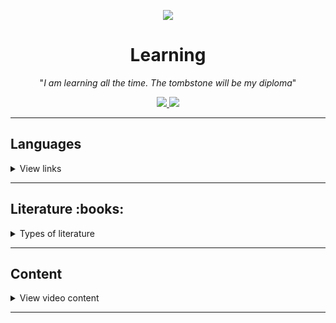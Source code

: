 <p align="center">
    <a href="https://imgur.com/bWS0zEy.png">
        <img src="https://imgur.com/XJKzAzFl.png"/>
    </a>
</p>

<h1 align="center">Learning</h1>

<p align="center">"<i>I am learning all the time. The tombstone will be my diploma</i>"</p>

<p align="center">
    <a href="README.md">
        <img src="https://img.shields.io/badge/Learning-in%20progress-informational"
    </a>
    <a href="LICENSE.md">
        <img src="https://img.shields.io/badge/License-MIT-lightgrey.svg?longCache=true">
    </a>
</p>

***

## Languages

<details>
    <summary>View links</summary>

- [ ] [Assembly](/Languages/Assembly)
  - [ ] [FASM](/Languages/Assembly/FASM/)
  - [ ] [GAS](/Languages/Assembly/GAS/)
  - [ ] [NASM](/Languages/Assembly/NASM/)
- [ ] [Bash](/Languages/Bash)
- [ ] [C#](/Languages/C%23)
- [ ] [C++](/Languages/C++)
- [ ] [Python](/Languages/Python)
- [ ] [SQL](/Languages/SQL)
- [ ] [TeX](/Languages/TeX)

</details>

---

<h2 align="left">Literature :books:</h2>
<details>
  <summary>Types of literature</summary>

<h3 align="center">Publicism</h3>
 <details>
   <summary>View books</summary>

- [ ] Спящий бог. 018 секс, блокчейн и новый мир`[46/620]`
- [ ] No Logo. Люди против брэндов`[0/624]`
- [ ] Время секонд хэнд`[0/512]`
- [ ] Не надейтесь избавиться от книг!`[0/336]`
- [x] Скотный двор (Оруэлл)`[128/128]`
- [x] Литература и тоталитаризм (Оруэлл)`[8/8]`
- [x] Писатели и левиафан (Оруэлл)`[16/16]`
- [x] Политика против литературы (Оруэлл)`[41/41]`
- [x] Уэллс, Гитлер и Всемирное государство (Оруэлл)`[13/13]`
- [x] Заметки о национализме (Оруэлл)`[38/38]`
- [ ] Красная таблетка (Андрей Курпатов)`[0/270]`
- [ ] Империя должна умереть (Михаил Зыгарь)`[0/909]`
- [ ] Психология народов и масс (Гюстав Лебон)`[0/384]`
- [ ] Очерки по психологии сексуальности (Зигмунд Фрейд)`[0/256]`
- [ ] Евреи, их происхождение и причины их влияния в Европе (Х.Чемберлен)`[0/266]`
- [ ] Памятники не тем. Правители, не заслужившие славы (Ари Турунен)`[0/331]`
- [ ] 21 урок для XXI века (Юваль Харари)`[0/416]`
- [ ] Взлёт и падение третьего рейха (Уильям Ширер)`[0/1216]`
- [ ] От диктатуры к демократии (Джин Шарп)`[0/84]`
- [ ] Самоубийство сверхдержавы (Патрик Джозеф Бьюкенен)`[0/548]`
- [ ] Время перемен (Алексей М. Уразов)`[0/408]`
- [ ] Мировой порядок (Генри Киссинджер)`[0/402]`
- [ ] Европе не нужен евро (Тило Саррацин)`[0/410]`
- [ ] Классовая война (Ноам Хомский)`[0/214]`
- [ ] Квентэссенция социализма (Альберт Шеффле)`[0/74]`
- [ ] Политические сочинения. В 5 томах (Герберт Спенсер)`[0/2512]`
  - [ ] Том I. Личность и государство (Спенсер)`[0/496]`
  - [ ] Том II. Cоциальная статика`[0/528]`
  - [ ] Том III. История политических институтов`[0/432]`
  - [ ] Том IV. Политические опыты`[0/560]`
  - [ ] Том V. Этика общественной жизни`[0/496]`
- [ ] On the Choice of Books (Томас Карлейль)`[0/33]`
- [ ] Разум цветов (Морис Метерлинк)`[0/210]`
- [ ] Борьба за эволюционную идею (Геккель)`[0/132]`
- [ ] Красота форм в природе (Геккель)`[0/580]`
- [ ] Моя борьба (Адольф Гитлер)`[0/701]`

</details>

---

<h3 align="center">Treatise</h3>
 <details>
   <summary>View books</summary>

- [ ] Политика (Аристотель)`[103/352]`
- [ ] Поэтика (Аристотель)`[0/224]`
- [ ] Метафизика (Аристотель)`[0/448]`
- [ ] Орагон (Аристотель)`[0/364]`
- [ ] О духе законов (Шарль де Монтескьё)`[0/690]`
- [ ] Логико-философский трактат (Людвиг Витгенштейн)`[0/75]`
- [x] Критика чистого разума (Кант)`[160/160]`
- [ ] Левиафан (Томас Гоббс)`[0/512]`
- [ ] Об ораторе (Цицерон)`[0/496]`
- [ ] Первоначала философии (Рене Декарт)`[0/654]`
- [ ] Бытие и время (Мартин Хайдеггер)`[0/460]`
- [ ] Так говорил Заратустра (Ницше)`[0/320]`
- [ ] Sapiens. Краткая история человечества жанр (Юваль Харари)`[0/520]`
- [ ] Великая шахматная доска (Збигнев Бжезинский)`[0/384]`
- [ ] Иметь или быть (Эрих Фромм)`[0/320]`
- [ ] Государство (Платон)`[0/448]`
- [ ] Искусство любить (Эрих Фромм)`[0/133]`
- [ ] Арийское миросозерцание (Х.Чемберлен)`[0/64]`
- [ ] Истоки тоталитаризма (Ханна Арендт)`[0/857]`
- [ ] Задиг или судьба (Вольтер)`[0/77]`
- [ ] Государственность и анархия (Бакунин)`[0/257]`
- [ ] Утопия для реалистов (Рутгер Брегман)`[0/213]`
- [ ] Анархия и нравственность (Петр Кропоткин)`[0/608]`
- [ ] Человеческое, слишком человеческое (Ницше)`[0/384]`
- [ ] Основные начала (Спенсер)`[0/467]`
- [ ] Опыты научные, политические и философские (Спенсер)`[0/1366]`
  - [ ] Том 1`[0/462]`
  - [ ] Том 2`[0/437]`
  - [ ] Том 3`[0/467]`
- [ ] Этика жизни (Томас Карлейль)`[0/106]`
- [ ] Герои, почитание героев и героическое в истории (Томас Карлейль)`[0/865]`
- [ ] Мысли (Артур Шопенгауэр)`[0/104]`
- [ ] О ничтожестве и горестях жизни (Артур Шопенгауэр)`[0/18]`
- [ ] Смерть и ее отношение к неразрушимости нашего существа (Артур Шопенгауэр)`[0/54]`
- [ ] Афоризмы житейской мудрости (Артур Шопенгауэр)`[0/719]`
- [ ] Сочинения (Кант)`[0/864]`
- [ ] К вечному миру (Кант)`[0/316]`
- [ ] Принцип чистого разума (Кант)`[0/148]`
- [ ] Критика практического разума (Кант)`[0/169]`
- [ ] Наука Логики (Гегель)`[0/1892]`
  - [ ] Наука логики. Том I. Объективная логика`[0/662]`
  - [ ] Наука логики. Том II. Субъективная логика`[0/353]`
  - [ ] Учение о бытии`[0/395]`
  - [ ] Учение о сущности`[0/199]`
  - [ ] Учение о понятии`[0/283]`
- [ ] Лекции по эстетике (Гегель)`[0/104]`
- [ ] Законы диалектики. Всеобщая мировая ирония (Гегель)`[0/179]`
- [ ] Опыт о человеческом разумении (Джон Локк)`[0/755]`
- [ ] Опыт о законе народонаселения (Мальтус)`[0/157]`
- [ ] Plotiniana  (Плотин) `[0/2894]`
  - [ ] Том 1. Первая эннеада`[0/322]`
  - [ ] Том 2. Вторая эннеада`[0/386]`
  - [ ] Том 3. Третья эннеада`[0/482]`
  - [ ] Том 4. Четвертая эннеада`[0/482]`
  - [ ] Том 5. Пятая эннеада`[0/322]`
  - [ ] Том 6. Шестая эннеада. Трактаты I-V`[0/482]`
  - [ ] Том 7. Седьмая эннеада Трактаты VI-IX`[0/418]`
- [ ] Задиг, или Судьба (Вольтер)`[0/77]`

</details>

---

<h3 align="center">Fiction</h3>
<details>
  <summary>View books</summary>

<h4 align="left">Poetry</h4>
<details>
    <summary>View</summary>

- [x] Великий дух (Перси Биш Шелли)`[416/416]`
- [x] Сонеты (Шекспир)`[154/154]`
- [ ] Поэтический мир прерафаэлитов`[0/207]`
- [ ] Королевские идиллии (Теннисон)`[0/423]`
- [x] Улисс (Теннисон)`[3/3]`
- [x] Сэр Галахад (Теннисон)`[3/3]`
- [ ] Стихотворения (Теннисон)`[0/57]`
- [ ] Стихотворения. Пьесы (Эмиль Верхарн, Морис Метерлинк)`[0/601]`
- [ ] Вечный слушатель`[0/651]`
- [ ] Английская классическая эпиграмма`[0/73]`
- [ ] Возвращенный рай (Джон Мильтон)`[0/60]`
- [ ] Стихотворения (Джон Мильтон)`[0/63]`
- [ ] Потерянный рай. Возвращенный рай. Другие поэтические произведения (Джон Мильтон)`[0/886]`
- [ ] Стихи и поэмы (Роберт Саути)`[0/963]`
- [ ] Письма (Джон Китс)`[0/115]`
- [ ] Стихотворения и поэмы (Джон Китс)`[0/244]`
- [ ] Сонеты (Луиш де Камоэнс)`[0/21]`
- [ ] Лузиады. Сонеты (Луиш де Камоэнс)`[0/490]`
- [ ] Элегия тени (Фернандо Пессоа)`[0/73]`
- [ ] Лирика (Фернандо Пессоа)`[0/224]`
- [ ] Валезанские катрены (Райнер Мария Рильке)`[0/11]`
- [ ] Жизнь девы Марии (Райнер Мария Рильке)`[0/11]`
- [ ] Стихи (Райнер Мария Рильке)`[0/21]`
- [ ] Зеленый дом (Теодор Крамер)`[0/130]`
- [ ] Трагедии (Йост ван ден Вондел)`[0/395]`
- [ ] Избранные стихи (Киплинг)`[0/331]`
- [ ] Собрание сочинений (Брюсов)`[0/1298]`
  - [ ] Том I. Стихотворения 1892-1909`[0/445]`
  - [ ] Том II. Стихотворения 1909-1917`[0/330]`
  - [ ] Том III. Стихотворения 1918-1924 `[0/523]`
- [ ] Эллинские поэты. VIII -III вв. до н. э.`[0/463]`

</details>

---

<h4 align="left">Fantasy</h4>
<details>
    <summary>View</summary>

- [x] Игра престолов (Джордж Мартин)`[864/864]`
- [x] Мастер и Маргарита (Булгаков)`[416/416]`
- [x] Хоббит, или Туда и обратно (Толкин)`[310/310]`
- [ ] Облачный атлас (Митчелл)`[0/704]`

##### Sword of Truth
<details>
  <summary>View</summary>
    
  - [x] Wizard's First Rule`[836/836]`
  - [x] Wizard's Second Rule  or Stone of Tears`[982/982]`
  - [ ] Wizard's Third  Rule or Blood of the Fold`[119/623]`
  - [ ] Wizard's Fourth Rule or Temple of the Winds`[0/528]`
  - [ ] Wizard's Fifth Rule or Soul of the Fire`[0/512]`
  - [ ] Wizard's Sixth Rule or Faith of the Fallen`[0/800]`
  - [ ] Wizard's Seventh Rule or Pillars of Creation`[0/557]`
  - [ ] Wizard's Eighth Rule or Naked Empire`[0/608]`
  - [ ] Wizard's Ninth Rule or Chainfire`[0/672]`
  - [ ] Wizard's Tenth Rule or Phantom`[0/672]`
  - [ ] Wizard's Last Rule or Confessor`[0/673]`

</details>
</details>

---

<h4 align="left">Fantastic</h4>
<details>
    <summary>View</summary>

- [ ] Пикник на обочине (Стругацкие)`[0/256]`
- [ ] Нейромант. Трилогия "Киберпространство" (Уильям Гибсон)`[0/960]`
- [ ] Понедельник начинается в субботу (Стругацкие)`[0/320]`
- [ ] Трудно быть богом (Стругацкие)`[0/224]`
- [ ] Хищные вещи века (Стругацкие)`[0/256]`
- [ ] Облик грядущего (Уэллс Герберт Джордж)`[0/180]`
- [ ] Возвращение со звезд (Станислав Лем)`[0/320]`
- [ ] Эдем (Станислав Лем)`[0/320]`
- [ ] Куколки (Джон Уиндем)`[0/288]`
- [ ] День триффидов (Джон Уиндем)`[0/320]`
- [ ] Любовь в тумане будущего (Андрей Васильевич Марсов)`[0/18]`

##### S.T.A.L.K.E.R
<details>
    <summary>View</summary>

- [x] Зона поражения (В.Орехов)`[416/416]`
- [x] Линия огня (В. Орехов)`[416/416]`
- [x] Дезертир (А.Степанов)`[320/320]`

</details>

</details>

--- 

<h4 align="left">Novels</h4>
<details>
    <summary>View</summary>

- [x] Мы (Замятин)`[224/224]`
- [x] Мартин Иден (Джек Лондон)`[416/416]`
- [ ] Бесконечная шутка (Уоллес Д.Ф.)`[0/1280]`
- [ ] Улисс (Джеймс Джойс)`[0/730]`
- [ ] Поминки по Финнегану (Джеймс Джойс)`[0/600]`
- [ ] Радуга земного тяготения (Томас Пинчон)`[0/760]`
- [ ] Над пропастью во ржи (Джером Сэлинджер)`[0/213]`
- [x] Преступление и наказание (Достоевский)`[608/608]`
- [x] Гордость и предубеждение (Джейн Остин)`[416/416]`
- [ ] Унесённые ветром (Маргарет Митчелл)`[0/672]`
- [x] Повелитель мух (Уильям Голдинг)`[318/318]`
- [ ] Поющие в терновнике (Колин Маккалоу)`[0/692]`
- [ ] Трое в лодке, не считая собаки (Джером)`[0/228]`
- [ ] Случаи (Хармс)`[0/720]`
- [ ] Над кукушкиным гнездом (Кен Кизи)`[0/384]`
- [ ] Вино из одуванчиков (Брэдбэри)`[0/320]`
- [ ] Граф Монте-Кристо (Дюма)`[0/1216]`
- [ ] Я ем тишину ложками (Майкл Финкель)`[0/256]`
- [ ] В темноте (Даниэль Пайснер, Кристина Хигер)`[0/288]`
- [ ] Обожженные языки (Паланик)`[0/352]`
- [x] Исчезнувшая (Гиллиан Флинн)`[512/512]`
- [ ] Илиада (Гомер)`[0/576]`
- [ ] Одиссея (Гомер)`[0/416]`
- [ ] Сердца трёх (Джек Лондон)`[0/368]`
- [ ] Американские боги (Нил Гейман)`[0/640]`
- [ ] Письма незнакомке (Андре Моруа)`[0/224]`
- [ ] Убить пересмешника (Харпер Ли)`[0/416]`
- [ ] Семь смертей (Эвелины Хардкасл)`[0/512]`
- [ ] Триумфальная арка (Эрих Мария Ремарк)`[0/640]`
- [ ] Атлант расправил плечи (Айн Рэнд)`[0/1408]`
  - [ ] Ч. I. Непротивление`[0/436]`
  - [ ] Ч. II. Или - или.`[0/424]`
  - [ ] Ч. III. А есть А`[0/538]`
- [x] О дивный новый мир (Олдос Хаксли)`[352/352]`
- [ ] Ярмарка Тщеславия (Уильям Теккерей)`[0/928]`
- [ ] Котлован (Андрей Платонов)`[0/192]`
- [ ] Кристина (Стивен Кинг)`[0/544]`
- [ ] Мизери (Стивен Кинг)`[0/384]`
- [ ] Под стеклянным колпаком (Сильвия Плат)`[0/320]`
- [ ] Театр (Уильям Сомерсет Моэм)`[0/320]`
- [ ] Игра в бисер (Герман Гессе)`[0/512]`
- [ ] Осень патриарха (Габриэль Гарсиа Маркес)`[0/416]`
- [ ] Человек, который смеется (Виктор Гюго)`[0/704]`
- [ ] Отель (Артур Хейли)`[0/608]`
- [ ] Что делать? (Николай Чернышевский)`[0/576]`
- [ ] Двадцать четыре часа из жизни женщины (Стефан Цвейг)`[0/288]`
- [ ] Война миров (Герберт Уэллс)`[0/288]`
- [ ] Железная пята (Джек Лондон)`[0/352]`
- [ ] Странная история доктора Джекила и мистера Хайда (Роберт Стивенсон)`[0/416]`
- [ ] Бремя страстей человеческих (Уильям Сомерсет Моэм)`[0/800]`
- [ ] Шагреневая кожа (Оноре де Бальзак)`[0/320]`
- [ ] Механическое пианино (Курт Воннегут)`[0/416]`
- [ ] Завтрак для чемпионов (Курт Воннегут)`[0/288]`
- [ ] Добро пожаловать в обезьянник (Курт Воннегут)`[0/384]`
- [ ] Колыбель для кошки (Курт Воннегут)`[0/288]`
- [ ] Чума (Альбер Камю)`[0/384]`
- [ ] Бабушка велела кланяться и передать, что просит прощения (Фредрик Бакман)`[0/480]`
- [ ] Сто лет одиночества (Габриэль Гарсиа Маркес)`[0/544]`
- [ ] Цветы для Элджернона (Дэниел Киз)`[0/382]`
- [ ] Тошнота (Жан-Поль Сартр)`[0/320]`
- [ ] Возраст зрелости (Жан-Поль Сартр)`[0/416]`
- [ ] Стена и другие новеллы (Жан-Поль Сартр)`[0/288]`
- [ ] Почтительная потаскушка (Жан-Поль Сартр)`[0/256]`
- [ ] Шоколад (Джоанн Харрис)`[0/352]`
- [ ] Тень ветра (Карлос Сафон)`[0/576]`
- [ ] Одиннадцать минут (Пауло Коэльо)`[0/320]`
- [ ] Божественная комедия (Данте Алигьери)`[0/800]`
- [ ] Процесс (Франц Кафка)`[0/288]`
- [ ] Джейн Эйр (Шарлотта Бронте)`[0/672]`

</details>



</details>

---

<h3 align="center">Educational</h3>
<details>
  <summary>View books</summary>


<h4 align="left">Grokking series</h4>
  <details>
    <summary>View</summary>

- [ ]  Grokking Artificial Intelligence Algorithms`[0/392]`
- [ ]  Grokking Algorithms`[75/288]`
- [ ]  Grokking Machine Learning`[0/350]`
- [ ]  Grokking Deep Learning`[0/336]`

</details>

---

<h4 align="left">Languages</h4>
 <details>
    <summary>View languages</summary>

##### English 
  <details>
      <summary>View</summary>
    
- [x] Английский язык. 14 текстов о США`[87/87]`
- [ ] Курс разговорного английского в удобных формулах и диалогах (Н.Брель,Н.Пославская)`[0/136]`
- [ ] Полный курс английского языка - учебник-самоучитель (М.Г.Рубцова)`[0/276]`
- [ ] Английский язык. Новый самоучитель (Ирина Орлова, А. Петрова)`[0/800]`
- [ ] Английский язык. 5-11 классы (Справочник школьника)
- [ ] The Beauty and the Beast. Уровень 1 (Шарль Перро)`[0/96]`
- [ ] English Fairy Tales. Уровень 1`[0/96]`

</details>
</details>

---

<h4 align="left">Mathematics</h4>
  <details>
        <summary>View</summary>

- [ ] [Линейная алгебра для чайников](http://alik-abdulin.com/matrixes/matrixes.html#opred)
- [ ] [Алгоритмы. Просто как дважды два](https://1lib.eu/book/2881801/bdf9dc?regionChanged=&redirect=537745)`[0/245]`
- [ ]  Курсы Математического анализа, 3 тома (Л.Д. Кудрявцев)
  - [ ] Том 1.`[0/704]`
  - [ ] Том 2.`[0/720]`
  - [ ] Том 3.`[0/351]`
- [ ] [50 идей о которых нужно знать.Математика](https://www.labirint.ru/books/435729/)`[0/208]`
- [ ] [Живая математика](https://math.ru/lib/book/djvu/perelman/alive_math.djvu)`[0/160]`
- [ ]  Конкретная математика. Математические основы информатики (Д.Кнут, Р.Л.Грэхем, О.Паташник)`[0/784]`
- [ ]  Удовольствие от x (Стивен Строгац)`[0/304]`
- [ ]  Красота в квадрате (Алекс Беллос)`[0/368]`
- [ ]  Что такое математика? (Р. Курант, Г.Роббинс)`[0/568]`
- [ ]  Алгебра и начала анализа (М.И. Башмаков)`[0/343]`
- [ ]  Теория вероятностей и математичнская статистика (В.И.Турчин)`[0/569]`
- [ ]  Математические трюки для быстрого счёта (Ингве Фогт)`[0/170]`
- [ ]  Любовь и математика. Сердце скрытой реальности`[0/352]`
- [ ]  Реальные применения мнимых чисел (Балк & Полухин)`[0/255]`
- [ ]  Как решают нестандартные задачи (А.Я.Канель-Белов, А.К.Ковальджи)`[0/96]`
- [ ]  Математика. 5-11 классы (Справочник школьника)`[111/130]`

</details>

---

<h4 align="left">Network</h4>
  <details>
    <summary>View</summary>

- [ ] [IPv6 для знатоков IPv4](https://sites.google.com/site/yartikhiy/home/ipv6book)
- [ ] [Наука о Сетях](http://networksciencebook.com)
- [ ] [Разъяснение HTTP2](https://github.com/vlet/http2-explained/blob/master/http2.ru.pdf?raw=true) `[0/36]`
- [ ]  Компьютерные сети (Таненбаум) `[0/947]`
- [ ]  Сети предприяти на основе Windows NT (М.Стерн, Г.Монти, В.Бэчманн) `[0/442]`

</details>

---

<h4 align="left">OS</h4>
 <details>
    <summary>View OS</summary>

##### Linux 
  <details>
      <summary>View</summary>

- [ ] [Ядро Linux](https://codernet.ru/books/linux/yadro_linux_opisanie_processa_razrabotki/)`[0/496]`
- [ ] [Архитектура операционной системы Unix](http://lib.ru/BACH)`[0/420]`
- [ ] [Энциклопедия программиста Linux](http://www.opennet.ru/docs/RUS/lpg)
- [ ] [Энциклопедия разработчика модулей ядра Linux](http://www.opennet.ru/docs/RUS/lkmpg)
- [ ]  Внутреннее устройство Linux`[0/384]`
- [ ]  Командная строка Linux (полное руководство)`[0/480]`
- [ ]  Linux. Установка, настройка, администрирование (Кофлер)`[0/768]`

</details>

</details>

---

<h4 align="left">Marketing and etc.</h4>
<details>
    <summary>View</summary>

- [ ] Маркетинг. Вопросы и ответы. (Г.П. Абрамова)`[32/159]`
- [ ] Бессознательный брендинг (Дуглас ван Прает)`[0/320]`
- [ ] Брендинг территорий. Лучшие мировые практики (Кейт Динни)`[0/336]`
- [ ] Coca-Cola. Грязная правда (Майкл Блендинг)`[0/400]`
- [ ] Внутри Coca-Cola. История бренда №1 глазами легендарного СЕО (Бизли)`[0/256]`
- [ ] Герой и бунтарь. Создание бренда с помощью архетипов (Маргарет Марк)`[0/336]`
- [ ] Код публичности. Развитие личного бренда в эпоху Digital (Ана Мавричева)`[0/272]`

</details>

---
<h4 align="left">Programming languages</h4>
 <details>
    <summary>View programming languages</summary>

##### Assembly
   <details>
     <summary>View</summary>

- [ ]  Ассемблер – это просто. Учимся программировать, 2011 г. (Калашников О.) `[0/325]`
- [ ]  Программирование на ассемблере на платформе x86-64, 2011 г. (Аблязов Р.)`[0/305]`
- [ ] [Программирование на языке ассемблера NASM для ОС Unix, 2011 г.](http://www.stolyarov.info/books/pdf/nasm_unix.pdf)`[0/190]`
- [ ] [Ассемблер в Linux для программистов C](https://ru.wikibooks.org/wiki/Ассемблер_в_Linux_для_программистов_C)
- [ ] [Ассемблер для чайников](http://av-assembler.ru/asm/afd/assembler-for-dummy.htm)

</details>

##### C/C++
   <details>
      <summary>View</summary>

- [ ] [Заметки о языке программирования Си/Си++](https://yurichev.com/writings/C-notes-ru.pdf)`[0/70]`
- [ ]  C A Software Engineering Approach 3rd Edition`[0/498]`
- [ ]  Системное программирование на языке Си
- [ ]  C++ для инженерных и научных расчетов (Питер Готтшлинг)`[0/512]`
- [ ]  Введение в язык программирования С++ (Бьерн Страуструп)`[0/369]`
- [ ]  Введение в язык Си++ (Андрей Столяров)`[0/159]`
- [ ] [Вводный курс по объектно-ориентированному программированию на языке Си++](http://ru.wikibooks.org/wiki/Си-плюс-плюс)
- [ ] [Язык Си в примерах](https://ru.wikibooks.org/wiki/Язык_Си_в_примерах)
- [ ] [Разработка сетевых приложений](http://zed.karelia.ru/mmedia/docs/nets.pdf)
- [ ]  C++ notes for professionals`[0/708]`

</details>

##### Python 
  <details>
       <summary>View</summary>

- [ ]  PEP 8 - руководство по написанию кода на Python
- [ ]  Программирование на Python, том 1, 4-е издание. Марк Лутц`[0/992]`
- [ ]  Чистый питон`[0/288]`
- [ ]  Программируем на Python (Майкл Доусон)`[0/416]`
- [ ]  Прикладной анализ текстовых данных на Python`[0/368]`
- [ ]  A Byte of Python (Russian)`[0/164]`
- [ ] [Python. Введение в объектно-ориентированное программирование](https://younglinux.info/oopython.php)
- [ ] [Problem Solving with Algorithms and Data Structures](https://aliev.github.io/runestone)
- [ ]  Эволюционные нейросети на языке Python (Ярослав Омельченко)`[0/310]`

</details>

##### SQL 
  <details>
      <summary>View</summary>

- [ ] [Руководство по SQL](http://proselyte.net/tutorials/sql)
- [ ] [Язык SQL. Базовый курс](https://postgrespro.ru/education/books/sqlprimer)`[0/336]`
- [ ] [Руководство по MS SQL Server 2017](https://metanit.com/sql/sqlserver)
- [ ]  SQL и реляционная теория. как грамотно писать код на sql (К.ДЖ.Дейт)`[0/476]`

</details>

##### TeX/LaTeX
  <details> 
      <summary>View</summary>

- [ ] [Сверстай диплом красиво: LaTeX за три дня](http://www.stolyarov.info/books/pdf/latex3days.pdf)`[0/101]`
- [ ]  Все про TeX (Дональд Э. Кнут)`[0/560]`
- [ ]  Компьютерная типография (Дональд Э. Кнут)`[0/672]`
- [ ] [LaTeX, GNU/Linux и русский стиль (сборник статей)](http://www.inp.nsk.su/~baldin/LaTeX/index.html)

</details>


</details> 

---


<h4 align="left">Science</h4>
<details>
  <summary>View</summary>

- [ ] Электроника для начинающих, Аливерти П., 2018`[0/368]`
- [ ] Микрокомпьютеры Raspberry Pi. Практическое руководство`[0/240]`
- [ ] Raspberry Pi Cookbook`[0/510]`
- [ ] Электроника. Проекты с использованием контроллера Arduino`[0/401]`
- [ ] Радиоэлектроника для чайников`[0/400]`
- [ ] Рождение машин. Неизвестная история кибернетики (Томас Рид)`[0/693]`
- [ ] Майкл Файер: Абсолютный минимум. Как квантовая теория объясняет наш мир`[0/384]`
- [ ] Квантовая механика теоретический минимум`[0/400]`
- [ ] Квантовая физика. Для тех, кто хочет все успеть`[0/128]`
- [ ] Вечность. В поисках окончательной теории времени`[0/512]`
- [x] Теоретический минимум по Computer Science`[224/224]`
- [ ] Structure  and  Interpretationof  Computer  Programs (Harold Abelson,Gerald Jay Sussman,Julie Sussman)`[0/542]`
- [ ] Компьютерные науки.Базовый курс`[0/992]`
- [ ] Теоретический минимум по Big Data`[0/208]`
- [ ] Работа с Big Data в облаках (Александр Сенько)`[0/448]`
- [x] Самое главное...Электронная почта (А.Орлов)`[128/128]`
- [ ] IBM PS/2 Справочник пользователя (Гилберт Хелд)`[0/352]`
- [ ] Python machine learning (Sebastian Raschka & Vahid Mirjalili)`[0/771]`
- [ ] AI Crash course`[0/361]`
- [ ] Artificial Intelligence  and Games (Georgios N. Yannakakis Julian Togelius)`[0/350]`
- [ ] The Hundred-Page Machine Learning (Andriy Burkov)`[0/151]`
- [ ] Hands-On Machine Learning with Scikit-Learn, Keras & TensorFlow`[0/1065]`
- [ ] Оформление программного кода. Методическое пособие (Столяров А.)`[0/118]`
- [ ] Программирование: введение в профессию (Столяров А.)
  - [ ] Том 1: азы программирования (2016)`[0/467]`
  - [ ] Том 2: низкоуровневое программирования (2016)`[0/499]`
  - [ ] Том 3: системы и сети (2017)`[0/403]`
  - [ ] Том 4: парадигмы (2020)`[0/659]`
- [ ] Код: тайный язык информатики (Чарльз Петцольд)`[0/448]`
- [ ] Совершенный код (Стив МакКоннелл)`[0/914]`
- [ ] Рефакторинг, улучшение существующего кода (Мартин Фаулер)`[0/420]`
- [ ] Верховный алгоритм (Педро Домингос)`[0/385]`
- [ ] Чистый код (Роберт Мартин)`[0/466]`
- [ ] Модельное мышление (Скотт Пейдж)`[0/528]`
- [ ] Физика. 5-11 классы (Справочник школьника)`[0/124]`
- [ ] Химия. 5-11 классы (Справочник школьника)`[0/88]`
- [ ] Биология. 5-11 классы (Справочник школьника)`[0/102]`
- [ ] География. 5-11 классы (Справочник школьника)`[0/98]`
- [ ] Информатика. 5-11 классы (Справочник школьника)`[0/113]`
- [ ] Социальная физика. Как Большие данные помогают следить за нами и отбирают у нас частную жизнь`[0/352]`
- [ ] Убийственные большие данные  (Кэти О'Нил)`[0/320]`
- [ ] 10 аргументов удалить все свои аккаунты в социальных сетях`[0/192]` 

</details>

---

<h4 align="left">Tasks and puzzles</h4>
 <details>
      <summary>View</summary>

- [ ] [1000 задач по программированию](http://k504.khai.edu/attachments/article/762/Zadachnik_Abramyan.pdf)`[0/142]`
- [ ]  Классические головоломки (Мартин Гарднер)`[0/96]`
- [ ] [Программирование: теоремы и задачи](https://hal.archives-ouvertes.fr/hal-01480636/document)`[0/320]`
- [ ]  Комбинаторные задачи: Олимпиады по программированию (Ю.В.Корженевич)`[0/116]`
- [ ]  Сборник задач по теории алгоритмов`[0/183]`
- [ ]  Лучшие задачи на логику (Шабан,Ядловский,Гусев,Мерников)`[0/256]`
- [ ]  Латеральная логика. Головоломный путь к нестандартному мышлению (Гарет Мур)`[0/208]`
- [ ]  Логические головоломки (А.Богданов)`[0/132]`
- [ ]  Головоломки (Л.П. Мочалов)`[0/144]`
- [ ]  Логическая игра (Л.Кэрролл)`[0/112]`
- [ ]  Математические изюминки (Р.Хонсбергер)`[0/256]`
- [ ]  Математический калейдоскоп (Г.Штейнгауз)`[0/160]`
- [ ]  Обобщение чисел (Л.С. Понтрягин)`[0/224]`
- [ ]  Приглашение в теорию чисел  (О.Оре)`[0/128]`

</details>

---

<h4 align="left">Vim</h4>
<details>
    <summary>View</summary>

- [ ] [Поваренная Книга Vim](http://www.opennet.ru/docs/RUS/vim_cookbook)
- [ ] [Просто о Vim](http://rus-linux.net/MyLDP/BOOKS/Vim/prosto-o-vim.pdf)`[0/72]`

</details>



</details>

</details>

---

<h2 align="left">Content</h2>
<details>
 <summary>View video content</summary>

<h4 align="left">Educational channels</h4>
<details>
  <summary>View</summary>

- [Тимофей Хирьянов](https://www.youtube.com/user/tkhirianov)
- [Дистанционные занятия МФТИ](https://www.youtube.com/channel/UCEEhbFAvl3fOW5geICQbMcg)    
- [ФКН ВШЭ — дистанционные занятия](https://www.youtube.com/channel/UCV56iySuhfRQ1qSjXmAr1Yw/)
- [Кафедра ИВМ МФТИ](https://www.youtube.com/channel/UCQS_6TIx_meYd9BfnpoNcHA/)
- [Кафедра Теоретической Механики](https://www.youtube.com/channel/UCdQN8tQsBJFMx57wsLt0JKw)
- [Кафедра высшей математики МФТИ](https://www.youtube.com/channel/UC_ByV5irnAmCUZEGVZntFmQ)
- [Открытая лаборатория искусственного интеллекта МФТИ](https://www.youtube.com/channel/UCGCfZVANvKXdlRppUbfzf-Q)
- [CS50](https://www.youtube.com/c/cs50/)
- [НОУ ИНТУИТ](https://www.youtube.com/user/Intuitube/featured)
- [Minsk Python Meetup](https://www.youtube.com/user/pythonMinsk)
- [Лекторий ФПМИ](https://www.youtube.com/channel/UCdxesVp6Fs7wLpnp1XKkvZg)
- [Станет проще](https://www.youtube.com/playlist?list=PLFg1XD1ytVo01rGekO4dg4fiQiIyqDHWh)
- [Заметки Ардуинщика](https://www.youtube.com/channel/UC4axiS76D784-ofoTdo5zOA/featured)
- [Pingvinus](https://www.youtube.com/channel/UCnxk5BzZxRN7y3a1IqHhVlA/featured)
- [Computer Science Center](https://www.youtube.com/c/CompscicenterRu/featured)
- [Лекториум](https://www.youtube.com/user/OpenLektorium/featured)
- [Igor Krylov](https://www.youtube.com/c/IgorKrylov/featured)
- [Deep Learning School](https://www.youtube.com/c/DeepLearningSchool/featured)

</details>

---

<h4 align="left">E-libraries</h4>
<details>
  <summary>View</summary>

- [ПУБЛИЧНАЯ БИБЛИОТЕКА](http://publ.lib.ru/publib.html)
- [Library Genesis](http://gen.lib.rus.ec/)
- [Флибуста](https://flibusta.site/)
- [Rutracker :)](https://rutracker.org/forum/index.php)
- [OZ](https://oz.by/)
- [Поляков К.Ю.](http://kpolyakov.spb.ru/)

</details>

---

<h4 align="left">Websites</h4>
<details>
  <summary>View</summary>

- [Кафедра информатики и вычислительной математики](http://cs.mipt.ru/wp/)
- [MIPT Computer Science](https://www.sites.google.com/site/miptcscourses/)
- [MIPT acm](http://acm.mipt.ru/)
- [ИНТУИТ](https://intuit.ru/)
- [Foxford](https://foxford.ru/wiki/informatika)
- [Losst](https://losst.ru/)
- [Habr](https://habr.com/ru/top/)
- [Stackoverflow (eng)](https://stackoverflow.com/)
- [Stackoverflow (ru)](https://ru.stackoverflow.com/)
- [SSD.EFF.ORG](https://ssd.eff.org/ru)

</details>

---

<h4 align="left">Courses</h4>
<details>
  <summary>View</summary>

- [ ] [Основы Linux](https://stepik.org/course/762/syllabus)
- [x] [Введение в Linux](https://stepik.org/course/73/syllabus)
- [ ] [Введение в базы данных](https://stepik.org/course/551/promo)
- [ ] [Базовый курс по математике](https://stepik.org/course/85/syllabus)
- [ ] [Python: основы и применение](https://stepik.org/course/512/promo)
- [ ] [Программирование на языке C++](https://stepik.org/course/7/syllabus)
- [ ] [Алгоритмы: теория и практика. Методы](https://stepik.org/course/217/promo)

</details>

</details>

***
